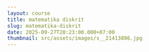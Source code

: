 ```yaml
---
layout: course
title: matematika diskrit
slug: matematika-diskrit
date: 2025-09-27T20:23:00.000+07:00
thumbnail: src/assets/images/s__21413896.jpg
---
```

